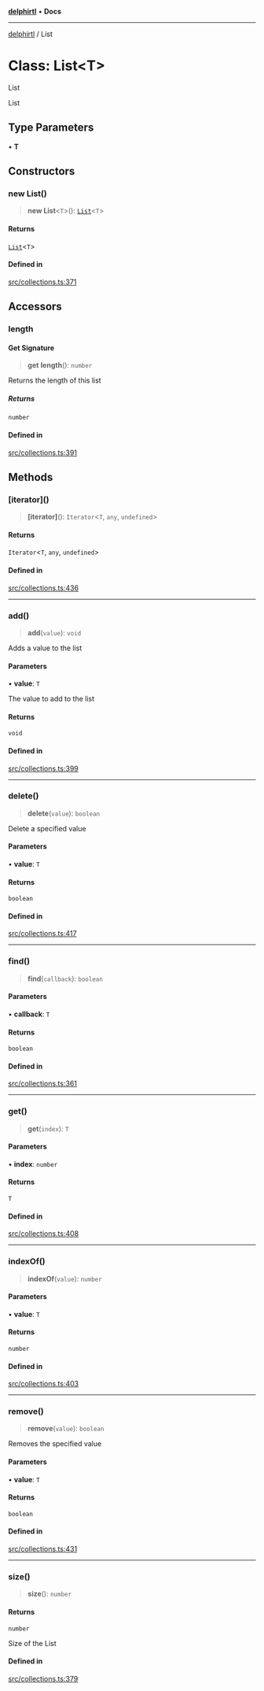 [**delphirtl**](../README.md) • **Docs**

***

[delphirtl](../globals.md) / List

# Class: List\<T\>

List

 List

## Type Parameters

• **T**

## Constructors

### new List()

> **new List**\<`T`\>(): [`List`](List.md)\<`T`\>

#### Returns

[`List`](List.md)\<`T`\>

#### Defined in

[src/collections.ts:371](https://github.com/chuacw/delphirtl/blob/d71b924f22790501bc0f05faa45f3a3158bae305/src/collections.ts#L371)

## Accessors

### length

#### Get Signature

> **get** **length**(): `number`

Returns the length of this list

##### Returns

`number`

#### Defined in

[src/collections.ts:391](https://github.com/chuacw/delphirtl/blob/d71b924f22790501bc0f05faa45f3a3158bae305/src/collections.ts#L391)

## Methods

### \[iterator\]()

> **\[iterator\]**(): `Iterator`\<`T`, `any`, `undefined`\>

#### Returns

`Iterator`\<`T`, `any`, `undefined`\>

#### Defined in

[src/collections.ts:436](https://github.com/chuacw/delphirtl/blob/d71b924f22790501bc0f05faa45f3a3158bae305/src/collections.ts#L436)

***

### add()

> **add**(`value`): `void`

Adds a value to the list

#### Parameters

• **value**: `T`

The value to add to the list

#### Returns

`void`

#### Defined in

[src/collections.ts:399](https://github.com/chuacw/delphirtl/blob/d71b924f22790501bc0f05faa45f3a3158bae305/src/collections.ts#L399)

***

### delete()

> **delete**(`value`): `boolean`

Delete a specified value

#### Parameters

• **value**: `T`

#### Returns

`boolean`

#### Defined in

[src/collections.ts:417](https://github.com/chuacw/delphirtl/blob/d71b924f22790501bc0f05faa45f3a3158bae305/src/collections.ts#L417)

***

### find()

> **find**(`callback`): `boolean`

#### Parameters

• **callback**: `T`

#### Returns

`boolean`

#### Defined in

[src/collections.ts:361](https://github.com/chuacw/delphirtl/blob/d71b924f22790501bc0f05faa45f3a3158bae305/src/collections.ts#L361)

***

### get()

> **get**(`index`): `T`

#### Parameters

• **index**: `number`

#### Returns

`T`

#### Defined in

[src/collections.ts:408](https://github.com/chuacw/delphirtl/blob/d71b924f22790501bc0f05faa45f3a3158bae305/src/collections.ts#L408)

***

### indexOf()

> **indexOf**(`value`): `number`

#### Parameters

• **value**: `T`

#### Returns

`number`

#### Defined in

[src/collections.ts:403](https://github.com/chuacw/delphirtl/blob/d71b924f22790501bc0f05faa45f3a3158bae305/src/collections.ts#L403)

***

### remove()

> **remove**(`value`): `boolean`

Removes the specified value

#### Parameters

• **value**: `T`

#### Returns

`boolean`

#### Defined in

[src/collections.ts:431](https://github.com/chuacw/delphirtl/blob/d71b924f22790501bc0f05faa45f3a3158bae305/src/collections.ts#L431)

***

### size()

> **size**(): `number`

#### Returns

`number`

Size of the List

#### Defined in

[src/collections.ts:379](https://github.com/chuacw/delphirtl/blob/d71b924f22790501bc0f05faa45f3a3158bae305/src/collections.ts#L379)
